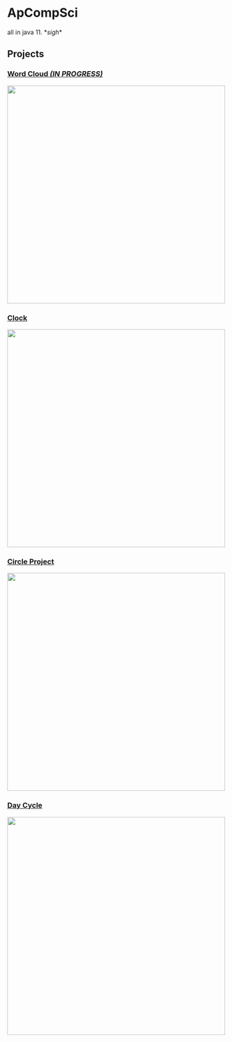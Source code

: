 # ApCompSci

all in java 11. \**sigh*\*

## Projects

### [Word Cloud *(IN PROGRESS)*](https://github.com/Sigma-8214/ApCompSci/blob/main/src/com/connorcode/WordCloud.java)
<img src="https://user-images.githubusercontent.com/50306817/211441645-24c13a3c-e251-4757-9753-8d127fe70058.png" width="500"></img>

### [Clock](https://github.com/Sigma-8214/ApCompSci/blob/main/src/com/connorcode/ClockGui.java)
<img src="https://user-images.githubusercontent.com/50306817/211441350-7c2dfffd-daa9-490e-8067-1f027691476f.png" width="500"></img>

### [Circle Project](https://github.com/Sigma-8214/ApCompSci/blob/main/src/com/connorcode/CircleProject.java)
<img src="https://user-images.githubusercontent.com/50306817/211441457-a9da3388-9d63-4f68-bbd0-7dd5b6fdd116.png" width="500"></img>

### [Day Cycle](https://github.com/Sigma-8214/ApCompSci/blob/main/src/com/connorcode/DayCycle.java)
<img src="https://user-images.githubusercontent.com/50306817/211441270-760d7ff5-ecca-49d7-b32d-3fd8063b9708.png" width="500"></img>
